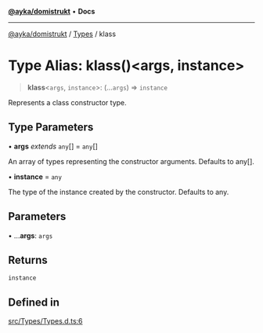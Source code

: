 [**@ayka/domistrukt**](../../../README.md) • **Docs**

***

[@ayka/domistrukt](../../../globals.md) / [Types](../README.md) / klass

# Type Alias: klass()\<args, instance\>

> **klass**\<`args`, `instance`\>: (...`args`) => `instance`

Represents a class constructor type.

## Type Parameters

• **args** *extends* `any`[] = `any`[]

An array of types representing the constructor arguments. Defaults to any[].

• **instance** = `any`

The type of the instance created by the constructor. Defaults to any.

## Parameters

• ...**args**: `args`

## Returns

`instance`

## Defined in

[src/Types/Types.d.ts:6](https://github.com/AndreyMork/domistrukt/blob/a3a0cb5c43a16ed6506fbb5003dcad527e48abe7/src/Types/Types.d.ts#L6)
